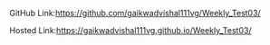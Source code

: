 GitHub Link:https://github.com/gaikwadvishal111vg/Weekly_Test03/

Hosted Link:https://gaikwadvishal111vg.github.io/Weekly_Test03/
